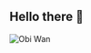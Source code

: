## Hello there 👋

![Obi Wan](https://i2.wp.com/asyourpoetshavesaid.com/wp-content/uploads/2017/04/star-wars-obi-wan-jesus-e1492998870278.jpg?zoom=2&resize=825%2C510)
